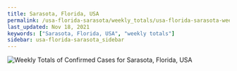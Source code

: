```yaml
---
title: Sarasota, Florida, USA
permalink: /usa-florida-sarasota/weekly_totals/usa-florida-sarasota-weekly_totals.html
last_updated: Nov 18, 2021
keywords: ["Sarasota, Florida, USA", "weekly totals"]
sidebar: usa-florida-sarasota_sidebar
---
```


![Weekly Totals of Confirmed Cases for Sarasota, Florida, USA](/covid_tracker/images/graphs/usa-florida-sarasota-weekly_totals_graph.png)
